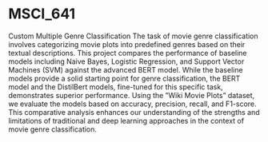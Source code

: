# MSCI_641
Custom Multiple Genre Classification
The task of movie genre classification involves
categorizing movie plots into predefined genres based on their textual descriptions. This
project compares the performance of baseline
models including Naive Bayes, Logistic Regression, and Support Vector Machines (SVM)
against the advanced BERT model. While the
baseline models provide a solid starting point
for genre classification, the BERT model and
the DistilBert models, fine-tuned for this specific task, demonstrates superior performance.
Using the ”Wiki Movie Plots” dataset, we
evaluate the models based on accuracy, precision, recall, and F1-score. This comparative analysis enhances our understanding of
the strengths and limitations of traditional and
deep learning approaches in the context of
movie genre classification.
